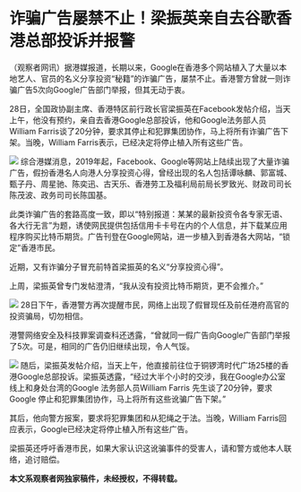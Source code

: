 # 诈骗广告屡禁不止！梁振英亲自去谷歌香港总部投诉并报警

（观察者网讯）据港媒报道，长期以来，Google在香港多个网站植入了大量以本地艺人、官员的名义分享投资“秘籍”的诈骗广告，屡禁不止。香港警方曾就一则诈骗广告5次向Google广告部门举报，但其无动于衷。

28日，全国政协副主席、香港特区前行政长官梁振英在Facebook发帖介绍，当天上午，他没有预约，亲自去香港Google总部投诉，他和Google法务部人员William
Farris谈了20分钟，要求其停止和犯罪集团协作，马上将所有诈骗广告下架。当晚，William Farris表示，已经决定将停止植入所有这些广告。

![](https://inews.gtimg.com/newsapp_bt/0/15582772684/1000)
综合港媒消息，2019年起，Facebook、Google等网站上陆续出现了大量诈骗广告，假扮香港名人向港人分享投资心得，曾经出现的名人包括谭咏麟、郭富城、甄子丹、周星驰、陈奕迅、古天乐、香港劳工及福利局前局长罗致光、财政司司长陈茂波、政务司司长陈国基。

此类诈骗广告的套路高度一致，即以“特别报道：某某的最新投资令各专家无语、各大行无言”为题，诱使网民提供包括信用卡卡号在内的个人信息，并下载某应用程序购买比特币期货。广告刊登在Google网站，进一步植入到香港各大网站，“锁定”香港市民。

近期，又有诈骗分子冒充前特首梁振英的名义“分享投资心得”。

上周，梁振英曾专门发帖澄清，“我从没有投资比特币期货，更不会推介。”

![](https://inews.gtimg.com/newsapp_bt/0/15582772688/1000)
28日下午，香港警方再次提醒市民，网络上出现了假冒现任及前任港府高官的投资骗局，切勿相信。

港警网络安全及科技罪案调查科还透露，“曾就同一假广告向Google广告部门举报了5次。可是，相同的广告仍旧继续出现，令人气馁。

![](https://inews.gtimg.com/newsapp_bt/0/15582772690/1000)
随后，梁振英发帖介绍，当天上午，他直接前往位于铜锣湾时代广场25楼的香港Google总部投诉。梁振英透露，“经过大半个小时的交涉，我在Google办公室线上和身处台湾的Google
法务部人员William Farris 先生谈了20分钟，要求Google 停止和犯罪集团协作，马上将所有这些讹骗广告下架。”

其后，他向警方报案，要求将犯罪集团和从犯绳之于法。当晚，William Farris回应表示，Google已经决定将停止植入所有这些广告。

梁振英还呼吁香港市民，如果大家认识这讹骗事件的受害人，请和警方或他本人联络，追讨赔偿。

**本文系观察者网独家稿件，未经授权，不得转载。**


